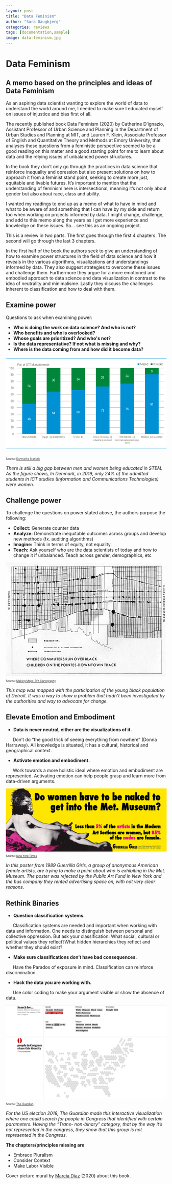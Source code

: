 ```yaml
---
layout: post
title: "Data Feminism"
author: "Sara Daugbjerg"
categories: reviews
tags: [documentation,sample]
image: data-feminism.jpg
---
```


# Data Feminism
## A memo based on the principles and ideas of Data Feminism 

As an aspiring data scientist wanting to explore the world of data to understand the world around me, I needed to make sure I educated myself on issues of injustice and bias first of all.

The recently published book Data Feminism (2020) by Catherine D’ignazio, Assistant Professor of Urban Science and Planning in the Department of Urban Studies and Planning at MIT, and Lauren F. Klein, Associate Professor of English and Quantitative Theory and Methods at Emory University,  that analyses these questions from a feministic perspective seemed to be a good reading on this matter and a good starting point for me to learn about data and the relying issues of unbalanced power structures.  

In the book they don’t only go through the practices in data science that reinforce inequality and opression but also present solutions on how to approach it from a feminist stand point, seeking to create more just, equitable and livable futures. It’s important to mention that the understanding of feminism here is intersectional, meaning it’s not only about gender but also about race, class and ability. 

I wanted my readings to end up as a memo of what to have in mind and what to be aware of and something that I can have by my side and return too when working on projects informed by data. I might change, challenge, and add to this memo along the years as I get more experience and knowledge on these issues. So... see this as an ongoing project.

This is a review in two parts. The first goes through the first 4 chapters. The second will go through the last 3 chapters.

In the first half of the book the authors seek to give an understanding of how to examine power structures in the field of data science and how it reveals in the various algorithms, visualizations and understandings informed by data. They also suggest strategies to overcome these issues and challenge them. Furthermore they argue for a more emotioned and embodied approach to data science and data visualization in contrast to the idea of neutrality and minimalisme. Lastly they discuss the challenges inherent to classification and how to deal with them. 

## Examine power 

Questions to ask when examining power:
* **Who is doing the work on data science? And who is not?**
* **Who benefits and who is overlooked?**
* **Whose goals are prioritized? And who's not?**
* **Is the data representative? If not what is missing and why?**
* **Where is the data coming from and how did it become data?**

![](/assets/img/STEM3.png)

<span style="font-size:0.6em;">Source: [Danmarks Statistik](https://www.dst.dk/da/Statistik/bagtal/2020/2020-09-23-flere-kvinder-studerer-it-teknik-og-robotter)</span> 

*There is still a big gap between men and women being educated in STEM. As the figure shows, In Denmark, in 2019, only 24% of the admitted students in ICT studies  (Information and Communications Technologies) were women.*


## Challenge power 

To challenge the questions on power stated above, the authors purpose the following:
* **Collect:** Generate counter data
* **Analyze:** Demonstrate inequitable outcomes across groups and develop new methods (fx. auditing algorithms)
* **Imagine:** Think in terms of equity, not equality. 
* **Teach:** Ask yourself who are the data scientists of today and how to change it if unbalanced. Teach across gender, demographics, etc

![](/assets/img/bunge_runovermap.jpg)
<span style="font-size:0.6em;">Source: [Making Maps: DIY Cartography](http://makingmaps.net/2009/06/06/making-advocacy-humanitarian-maps/)</span>

*This map was mapped with the participation of the young black population of Detroit. It was a way to show a problem that hadn’t been investigated by the authorities and way to advocate for change.*

## Elevate Emotion and Embodiment

* **Data is never neutral, either are the visualizations of it.**

&ensp; &ensp; Don’t do “the good trick of seeing everything from nowhere” (Donna Harraway). All knowledge is situated, it has a cultural, historical and geographical context. 

* **Activate emotion and embodiment.**

&ensp; &ensp; Work towards a more holistic ideal where emotion and embodiment are represented. Activating emotion can help people grasp and learn more from data-driven arguments. 

![](/assets/img/GUERRILLAGIRLS.jpg)
<span style="font-size:0.6em;">Source: [New York Times](https://www.nytimes.com/2015/08/09/arts/design/the-guerrilla-girls-after-3-decades-still-rattling-art-world-cages.html)</span>

*In this poster from 1989 Guerrilla Girls, a group of anonymous American female artists, are trying to make a point about who is exhibiting in the Met. Museum. The poster was rejected by the Public Art Fund in New York and the bus company they rented advertising space on, with not very clear reasons.*

## Rethink Binaries

* **Question classification systems.**

&ensp; &ensp; Classification systems are needed and important when working with data and information. One needs to distinguish between personal and collective oppression.  But ask your classification: What social, cultural or political values they reflect?What hidden hierarchies they reflect and whether they should exist? 

* **Make sure classifications don’t have bad consequences.**

&ensp; &ensp; Have the Paradox of exposure in mind. Classification can reinforce discrimination. 

* **Hack the data you are working with.**

&ensp; &ensp; Use color coding to make your argument visible or show the absence of data.


![](/assets/img/congress-representation.jpg)
<span style="font-size:0.6em;">Source: [The Guardian](https://www.theguardian.com/us-news/ng-interactive/2018/nov/15/new-congress-us-house-of-representatives-senate)</span>

*For the US election 2018, The Guardian made this interactive visualization where one could search for people in Congress that identified with certain parameters. Having the “Trans- non-binary” category, that by the way it’s not represented in the congress, they show that this group is not represented in the Congress.*


**The chapters/principles missing are**
* Embrace Pluralism
* Consider Context
* Make Labor Visible 


Cover picture mural by [Marcia Diaz](https://marciadiaz.myportfolio.com/data-feminism) (2020) about this book.




